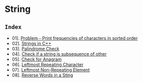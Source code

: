 # String

## `Index`

- 01]. [Problem - Print frequencies of characters in sorted order](https://github.com/mr-vicky/DSA/blob/main/09%5D.%20Strings/01_Print_frequencies_of_characters_in_sorted_order.cpp)
- 02]. [Strings in C++](https://github.com/mr-vicky/DSA/blob/main/09%5D.%20Strings/02_Strings_in_CPP.cpp)
- 03]. [Palindrome Check](https://github.com/mr-vicky/DSA/blob/main/09%5D.%20Strings/03_Palindrome_Check.cpp)
- 04]. [Check if a string is subsequence of other](https://github.com/mr-vicky/DSA/blob/main/09%5D.%20Strings/04_Check_if_a_String_is_Subsequence_of_Other.cpp)
- 05]. [Check for Anagram](https://github.com/mr-vicky/DSA/blob/main/09%5D.%20Strings/05_Check_for_Anagram.cpp)
- 06]. [Leftmost Repeating Character](https://github.com/mr-vicky/DSA/blob/main/09%5D.%20Strings/06_Leftmost_Repeating_Character.cpp)
- 07]. [Leftmost Non-Repeating Element](https://github.com/mr-vicky/DSA/blob/main/09%5D.%20Strings/07_Leftmost_Non-repeating_Element.cpp)
- 08]. [Reverse Words in a Sting](https://github.com/mr-vicky/DSA/blob/main/09%5D.%20Strings/08_Reverse_words_in_a_string.cpp)





